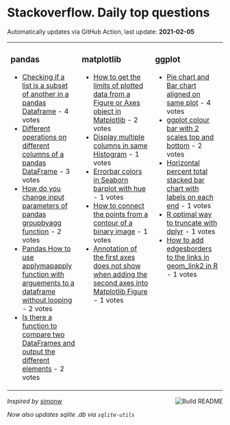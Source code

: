 # Stackoverflow. Daily top questions 

Automatically updates via GitHub Action, last update: **<!-- date starts -->2021-02-05<!-- date ends -->**


<table><tr><td valign="top" width="33%">

### pandas
<!-- pandas starts -->
* [Checking if a list is a subset of another in a pandas Dataframe](https://stackoverflow.com/questions/66066357/checking-if-a-list-is-a-subset-of-another-in-a-pandas-dataframe) - 4 votes
* [Different operations on different columns of a pandas DataFrame](https://stackoverflow.com/questions/66061636/different-operations-on-different-columns-of-a-pandas-dataframe) - 3 votes
* [How do you change input parameters of pandas groupbyagg function](https://stackoverflow.com/questions/66068515/how-do-you-change-input-parameters-of-pandas-groupby-agg-function) - 2 votes
* [Pandas How to use applymapapply function with arguements to a dataframe without looping](https://stackoverflow.com/questions/66058705/pandas-how-to-use-applymap-apply-function-with-arguements-to-a-dataframe-withou) - 2 votes
* [Is there a function to compare two DataFrames and output the different elements](https://stackoverflow.com/questions/66070238/is-there-a-function-to-compare-two-dataframes-and-output-the-different-elements) - 2 votes
<!-- pandas ends -->
</td><td valign="top" width="34%">


### matplotlib
<!-- matplotlib starts -->
* [How to get the limits of plotted data from a Figure or Axes object in Matplotlib](https://stackoverflow.com/questions/66065830/how-to-get-the-limits-of-plotted-data-from-a-figure-or-axes-object-in-matplotlib) - 2 votes
* [Display multiple columns in same Histogram](https://stackoverflow.com/questions/66068207/display-multiple-columns-in-same-histogram) - 1 votes
* [Errorbar colors in Seaborn barplot with hue](https://stackoverflow.com/questions/66064409/errorbar-colors-in-seaborn-barplot-with-hue) - 1 votes
* [How to connect the points from a contour of a binary image](https://stackoverflow.com/questions/66064162/how-to-connect-the-points-from-a-contour-of-a-binary-image) - 1 votes
* [Annotation of the first axes does not show when adding the second axes into Matplotlib Figure](https://stackoverflow.com/questions/66057274/annotation-of-the-first-axes-does-not-show-when-adding-the-second-axes-into-matp) - 1 votes
<!-- matplotlib ends -->
</td><td valign="top" width="34%">


### ggplot
<!-- ggplot2 starts -->
* [Pie chart and Bar chart aligned on same plot](https://stackoverflow.com/questions/66060366/pie-chart-and-bar-chart-aligned-on-same-plot) - 4 votes
* [ggplot colour bar with 2 scales top and bottom](https://stackoverflow.com/questions/66061462/ggplot-colour-bar-with-2-scales-top-and-bottom) - 2 votes
* [Horizontal percent total stacked bar chart with labels on each end](https://stackoverflow.com/questions/66066366/horizontal-percent-total-stacked-bar-chart-with-labels-on-each-end) - 1 votes
* [R  optimal way to truncate with dplyr](https://stackoverflow.com/questions/66065975/r-optimal-way-to-truncate-with-dplyr) - 1 votes
* [How to add edgesborders to the links in geom_link2 in R](https://stackoverflow.com/questions/66058394/how-to-add-edges-borders-to-the-links-in-geom-link2-in-r) - 1 votes
<!-- ggplot2 ends -->
</td></tr></table>

<a href="https://github.com/hp0404/hp0404/actions"><img src="https://github.com/hp0404/hp0404/workflows/Build%20README/badge.svg" align="right" alt="Build README"></a> <p>*Inspired by  [simonw](https://github.com/simonw/simonw)*</p> <p> *Now also updates sqlite .db via `sqlite-utils`* </p>
